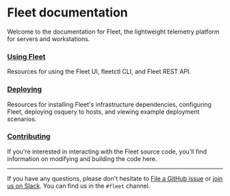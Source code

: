 # Fleet documentation

Welcome to the documentation for Fleet, the lightweight telemetry platform for servers and workstations.

### [Using Fleet](./Using-Fleet/README.md)
Resources for using the Fleet UI, fleetctl CLI, and Fleet REST API.

### [Deploying](./Deploying/README.md)
Resources for installing Fleet's infrastructure dependencies, configuring Fleet, deploying osquery to hosts, and viewing example deployment scenarios.

### [Contributing](./Contributing/README.md)
If you're interested in interacting with the Fleet source code, you'll find information on modifying and building the code here.

---

If you have any questions, please don't hesitate to [File a GitHub issue](https://github.com/fleetdm/fleet/issues) or [join us on Slack](https://fleetdm.com/slack). You can find us in the `#fleet` channel.
